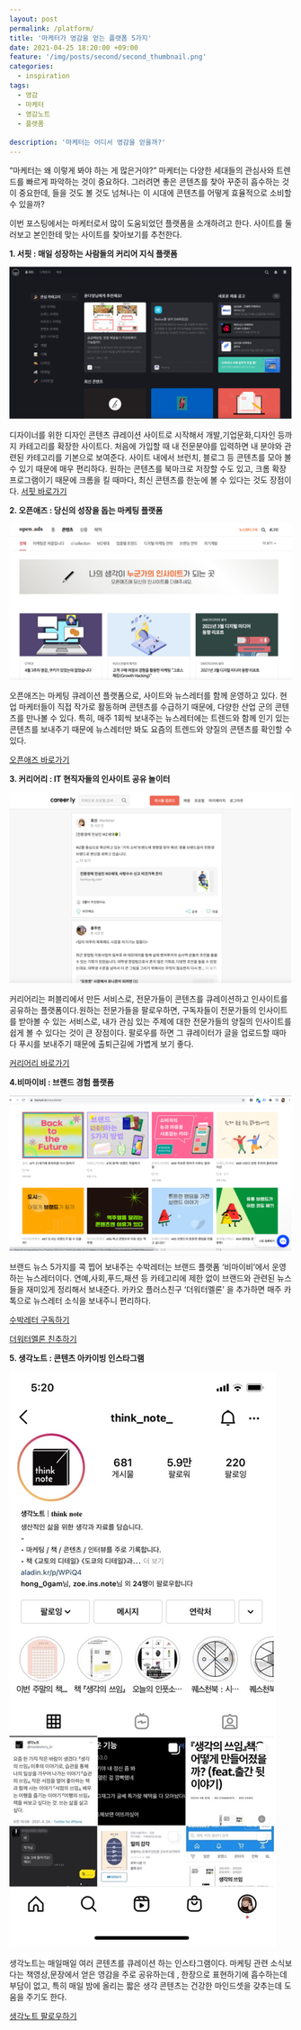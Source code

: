 ```yaml
---
layout: post
permalink: /platform/
title: '마케터가 영감을 얻는 플랫폼 5가지'
date: 2021-04-25 18:20:00 +09:00
feature: '/img/posts/second/second_thumbnail.png'
categories:
  - inspiration
tags:
  - 영감
  - 마케터
  - 영감노트
  - 플랫폼

description: '마케터는 어디서 영감을 얻을까?'
---
```


“마케터는 왜 이렇게 봐야 하는 게 많은거야?”
마케터는 다양한 세대들의 관심사와 트렌드를 빠르게 파악하는 것이 중요하다.
그러려면 좋은 콘텐츠를 찾아 꾸준히 흡수하는 것이 중요한데, 들을 것도 볼 것도
넘쳐나는 이 시대에 콘텐츠를 어떻게 효율적으로 소비할 수 있을까?

이번 포스팅에서는 마케터로서 많이 도움되었던 플랫폼을 소개하려고 한다. 사이트를 둘러보고 본인한테 맞는 사이트를 찾아보기를 추천한다.

**1. 서핏 : 매일 성장하는 사람들의 커리어 지식 플랫폼**

![sum](/img/posts/second/1_surfit.png)

디자이너를 위한 디자인 콘텐츠 큐레이션 사이트로 시작해서 개발,기업문화,디자인 등까지 카테고리를 확장한 사이트다. 처음에 가입할 때 내 전문분야를 입력하면 내 분야와 관련된 카테고리를 기본으로 보여준다. 사이트 내에서 브런치, 블로그 등 콘텐츠를 모아 볼 수 있기 때문에 매우 편리하다. 원하는 콘텐츠를 북마크로 저장할 수도 있고, 크롬 확장 프로그램이기 때문에 크롬을 킬 때마다, 최신 콘텐츠를 한눈에 볼 수 있다는 것도 장점이다.
[서핏 바로가기](https://www.surfit.io/)

**2. 오픈애즈 : 당신의 성장을 돕는 마케팅 플랫폼**

![sum](/img/posts/second/2_openads.png)

오픈애즈는 마케팅 큐레이션 플랫폼으로, 사이트와 뉴스레터를 함께 운영하고 있다.
현업 마케터들이 직접 작가로 활동하며 콘텐츠를 수급하기 때문에, 다양한 산업 군의 콘텐츠를 만나볼 수 있다. 특히, 매주 1회씩 보내주는 뉴스레터에는 트렌드와 함께 인기 있는 콘텐츠를 보내주기 때문에 뉴스레터만 봐도 요즘의 트렌드와 양질의 콘텐츠를 확인할 수 있다.

[오픈애즈 바로가기](https://www.surfit.io/)

**3. 커리어리 : IT 현직자들의 인사이트 공유 놀이터**

![sum](/img/posts/second/3_careerly.png)

커리어리는 퍼블리에서 만든 서비스로, 전문가들이 콘텐츠를 큐레이션하고 인사이트를 공유하는 플랫폼이다.원하는 전문가들을 팔로우하면, 구독자들이 전문가들의 인사이트를 받아볼 수 있는 서비스로, 내가 관심 있는 주제에 대한 전문가들의 양질의 인사이트를 쉽게 볼 수 있다는 것이 큰 장점이다. 팔로우를 하면 그 큐레이터가 글을 업로드할 때마다 푸시를 보내주기 때문에 출퇴근길에 가볍게 보기 좋다.

[커리어리 바로가기](https://careerly.co.kr/)

**4.비마이비 : 브랜드 경험 플랫폼**

![sum](/img/posts/second/4_watermelon.png)


브랜드 뉴스 5가지를 콕 찝어 보내주는 수박레터는 브랜드 플랫폼 ‘비마이비’에서 운영하는 뉴스레터이다. 연예,사회,푸드,패션 등 카테고리에 제한 없이 브랜드와 관련된 뉴스들을 재미있게 정리해서 보내준다. 카카오 플러스친구 ‘더워터멜론’ 을 추가하면 매주 카톡으로 뉴스레터 소식을 보내주니 편리하다.

[수박레터 구독하기]( https://bemyb.kr/newsletter)

[더워터멜론 친추하기](https://pf.kakao.com/_xlZxlQT)

**5. 생각노트 : 콘텐츠 아카이빙 인스타그램**

![sum](/img/posts/second/5_thinknote.jpeg)

생각노트는 매일매일 여러 콘텐츠를 큐레이션 하는 인스타그램이다. 마케팅 관련 소식보다는 책영상,문장에서 얻은 영감을 주로 공유하는데 , 한장으로 표현하기에 흡수하는데 부담이 없고, 특히 매일 밤에 올리는 짧은 생각 콘텐츠는 건강한 마인드셋을 갖추는데 도움을 주기도 한다.

[생각노트 팔로우하기](https://www.instagram.com/think_note_/)
